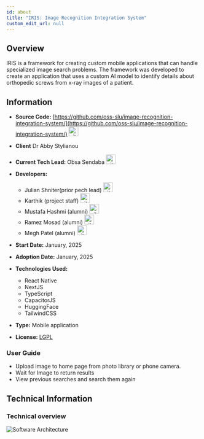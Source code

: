 ```yaml
---
id: about
title: "IRIS: Image Recognition Integration System"
custom_edit_url: null
---
```


## Overview

IRIS is a framework for creating custom mobile applications that can handle specialized image search problems. The framework was developed to create an application that uses a custom AI model to identify details about orthopedic screws from x-ray images of a patient.

## Information

- **Source Code:** [https://github.com/oss-slu/image-recognition-integration-system/](https://github.com/oss-slu/image-recognition-integration-system/) [<img src="/img/git-alt.svg" alt="git" width="25" height="25" />](https://github.com/oss-slu/image-recognition-integration-system/)
- **Client** Dr Abby Stylianou
- **Current Tech Lead:** Obsa Sendaba [<img src="/img/github.svg" alt="github" width="25" height="25" />](https://github.com/Obssaa)
- **Developers:**

  - Julian Shniter(prior pech lead) [<img src="/img/github.svg" alt="github" width="25" height="25" />](https://github.com/smallrussian)
  - Karthik (project staff) [<img src="/img/github.svg" alt="github" width="25" height="25" />](https://github.com/rcAsironman)
  - Mustafa Hashmi (alumni) [<img src="/img/github.svg" alt="github" width="25" height="25" />](https://github.com/mhashm1)
  - Ramez Mosad (alumni) [<img src="/img/github.svg" alt="github" width="25" height="25" />](https://github.com/ramezmosad)
  - Megh Patel (alumni) [<img src="/img/github.svg" alt="github" width="25" height="25" />](https://github.com/MeghPatel6)
- **Start Date:** January, 2025
- **Adoption Date:** January, 2025

- **Technologies Used:**
  - React Native
  - NextJS
  - TypeScript
  - CapacitorJS
  - HuggingFace
  - TailwindCSS
- **Type:** Mobile application
- **License:** [LGPL](https://www.gnu.org/licenses/lgpl-3.0.en.html)

### User Guide

- Upload image to home page from photo library or phone camera.
- Wait for Image to return results
- View previous searches and search them again

## Technical Information

### Technical overview

![Software Architecture](architecture.png)
